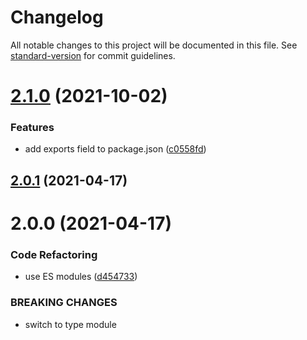 # Changelog

All notable changes to this project will be documented in this file. See [standard-version](https://github.com/conventional-changelog/standard-version) for commit guidelines.

# [2.1.0](https://github.com/dmnsgn/path-tangents/compare/v2.0.1...v2.1.0) (2021-10-02)


### Features

* add exports field to package.json ([c0558fd](https://github.com/dmnsgn/path-tangents/commit/c0558fd215e13c84c1528aa39edddbcb181a1080))



## [2.0.1](https://github.com/dmnsgn/path-tangents/compare/v2.0.0...v2.0.1) (2021-04-17)



# 2.0.0 (2021-04-17)


### Code Refactoring

* use ES modules ([d454733](https://github.com/dmnsgn/path-tangents/commit/d4547330cfc86f7a72fd3f41b429d30e2da061e8))


### BREAKING CHANGES

* switch to type module

